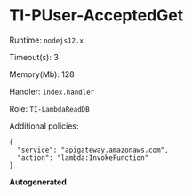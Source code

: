 # TI-PUser-AcceptedGet




Runtime: `nodejs12.x` 

Timeout(s): 3  

Memory(Mb): 128 

Handler: `index.handler` 

Role: `​TI-LambdaReadDB`

Additional policies: 

```
{
  "service": "apigateway.amazonaws.com",
  "action": "lambda:InvokeFunction"
}
``` 


**Autogenerated**


